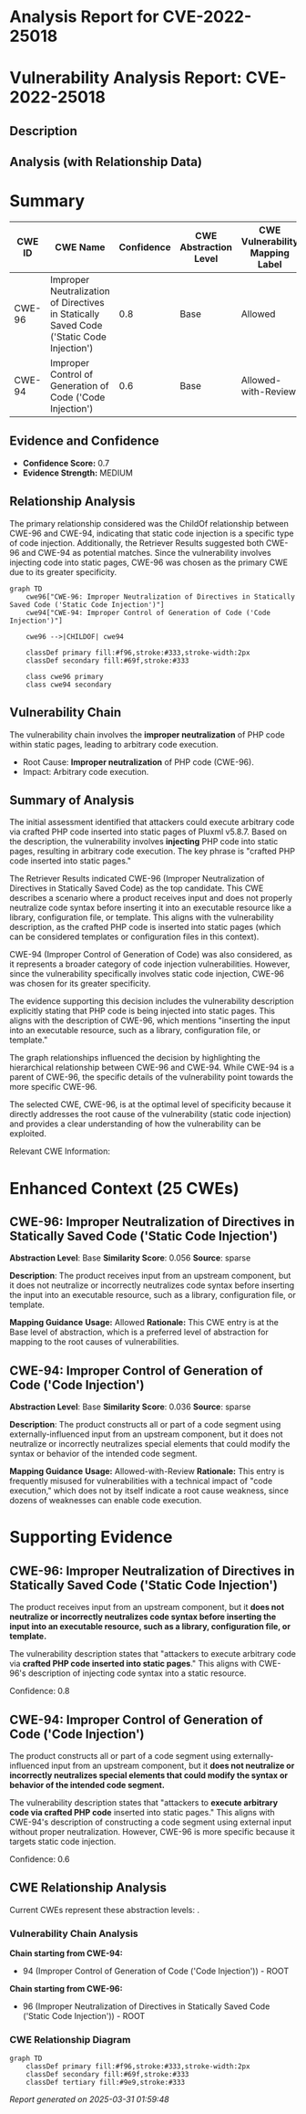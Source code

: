 # Analysis Report for CVE-2022-25018

# Vulnerability Analysis Report: CVE-2022-25018

## Description



## Analysis (with Relationship Data)

# Summary
| CWE ID | CWE Name | Confidence | CWE Abstraction Level | CWE Vulnerability Mapping Label | CWE-Vulnerability Mapping Notes |
|---|---|---|---|---|---|
| CWE-96 | Improper Neutralization of Directives in Statically Saved Code ('Static Code Injection') | 0.8 | Base | Allowed | Primary CWE |
| CWE-94 | Improper Control of Generation of Code ('Code Injection') | 0.6 | Base | Allowed-with-Review | Secondary Candidate |

## Evidence and Confidence

*   **Confidence Score:** 0.7
*   **Evidence Strength:** MEDIUM

## Relationship Analysis
The primary relationship considered was the ChildOf relationship between CWE-96 and CWE-94, indicating that static code injection is a specific type of code injection. Additionally, the Retriever Results suggested both CWE-96 and CWE-94 as potential matches. Since the vulnerability involves injecting code into static pages, CWE-96 was chosen as the primary CWE due to its greater specificity.

```mermaid
graph TD
    cwe96["CWE-96: Improper Neutralization of Directives in Statically Saved Code ('Static Code Injection')"]
    cwe94["CWE-94: Improper Control of Generation of Code ('Code Injection')"]
    
    cwe96 -->|CHILDOF| cwe94
    
    classDef primary fill:#f96,stroke:#333,stroke-width:2px
    classDef secondary fill:#69f,stroke:#333
    
    class cwe96 primary
    class cwe94 secondary
```

## Vulnerability Chain
The vulnerability chain involves the **improper neutralization** of PHP code within static pages, leading to arbitrary code execution.
  - Root Cause: **Improper neutralization** of PHP code (CWE-96).
  - Impact: Arbitrary code execution.

## Summary of Analysis
The initial assessment identified that attackers could execute arbitrary code via crafted PHP code inserted into static pages of Pluxml v5.8.7.
Based on the description, the vulnerability involves **injecting** PHP code into static pages, resulting in arbitrary code execution. The key phrase is "crafted PHP code inserted into static pages."

The Retriever Results indicated CWE-96 (Improper Neutralization of Directives in Statically Saved Code) as the top candidate. This CWE describes a scenario where a product receives input and does not properly neutralize code syntax before inserting it into an executable resource like a library, configuration file, or template. This aligns with the vulnerability description, as the crafted PHP code is inserted into static pages (which can be considered templates or configuration files in this context).

CWE-94 (Improper Control of Generation of Code) was also considered, as it represents a broader category of code injection vulnerabilities. However, since the vulnerability specifically involves static code injection, CWE-96 was chosen for its greater specificity.

The evidence supporting this decision includes the vulnerability description explicitly stating that PHP code is being injected into static pages. This aligns with the description of CWE-96, which mentions "inserting the input into an executable resource, such as a library, configuration file, or template."

The graph relationships influenced the decision by highlighting the hierarchical relationship between CWE-96 and CWE-94. While CWE-94 is a parent of CWE-96, the specific details of the vulnerability point towards the more specific CWE-96.

The selected CWE, CWE-96, is at the optimal level of specificity because it directly addresses the root cause of the vulnerability (static code injection) and provides a clear understanding of how the vulnerability can be exploited.

Relevant CWE Information:

# Enhanced Context (25 CWEs)

## CWE-96: Improper Neutralization of Directives in Statically Saved Code ('Static Code Injection')
**Abstraction Level**: Base
**Similarity Score**: 0.056
**Source**: sparse

**Description**:
The product receives input from an upstream component, but it does not neutralize or incorrectly neutralizes code syntax before inserting the input into an executable resource, such as a library, configuration file, or template.

**Mapping Guidance**
**Usage:** Allowed
**Rationale:** This CWE entry is at the Base level of abstraction, which is a preferred level of abstraction for mapping to the root causes of vulnerabilities.

## CWE-94: Improper Control of Generation of Code ('Code Injection')
**Abstraction Level**: Base
**Similarity Score**: 0.036
**Source**: sparse

**Description**:
The product constructs all or part of a code segment using externally-influenced input from an upstream component, but it does not neutralize or incorrectly neutralizes special elements that could modify the syntax or behavior of the intended code segment.

**Mapping Guidance**
**Usage:** Allowed-with-Review
**Rationale:** This entry is frequently misused for vulnerabilities with a technical impact of "code execution," which does not by itself indicate a root cause weakness, since dozens of weaknesses can enable code execution.
# Supporting Evidence

## CWE-96: Improper Neutralization of Directives in Statically Saved Code ('Static Code Injection')
The product receives input from an upstream component, but it **does not neutralize or incorrectly neutralizes code syntax before inserting the input into an executable resource, such as a library, configuration file, or template.**

The vulnerability description states that "attackers to execute arbitrary code via **crafted PHP code inserted into static pages**." This aligns with CWE-96's description of injecting code syntax into a static resource.

Confidence: 0.8

## CWE-94: Improper Control of Generation of Code ('Code Injection')
The product constructs all or part of a code segment using externally-influenced input from an upstream component, but it **does not neutralize or incorrectly neutralizes special elements that could modify the syntax or behavior of the intended code segment.**

The vulnerability description states that "attackers to **execute arbitrary code via crafted PHP code** inserted into static pages." This aligns with CWE-94's description of constructing a code segment using external input without proper neutralization. However, CWE-96 is more specific because it targets static code injection.

Confidence: 0.6


## CWE Relationship Analysis

Current CWEs represent these abstraction levels: .


### Vulnerability Chain Analysis

**Chain starting from CWE-94:**
- 94 (Improper Control of Generation of Code ('Code Injection')) - ROOT


**Chain starting from CWE-96:**
- 96 (Improper Neutralization of Directives in Statically Saved Code ('Static Code Injection')) - ROOT



### CWE Relationship Diagram

```mermaid
graph TD
    classDef primary fill:#f96,stroke:#333,stroke-width:2px
    classDef secondary fill:#69f,stroke:#333
    classDef tertiary fill:#9e9,stroke:#333
```



*Report generated on 2025-03-31 01:59:48*
